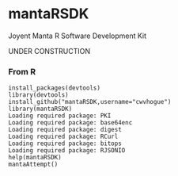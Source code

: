 mantaRSDK
=========

Joyent Manta R Software Development Kit

UNDER CONSTRUCTION

### From R ###

```
install_packages(devtools)
library(devtools)
install_github("mantaRSDK,username="cwvhogue")
library(mantaRSDK)
Loading required package: PKI
Loading required package: base64enc
Loading required package: digest
Loading required package: RCurl
Loading required package: bitops
Loading required package: RJSONIO
help(mantaRSDK)
mantaAttempt()
```
